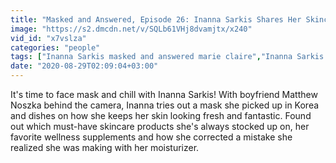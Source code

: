 ```yaml
---
title: "Masked and Answered, Episode 26: Inanna Sarkis Shares Her Skincare Routine for Dry Skin"
image: "https://s2.dmcdn.net/v/SQLb61VHj8dvamjtx/x240"
vid_id: "x7vslza"
categories: "people"
tags: ["Inanna Sarkis masked and answered marie claire","Inanna Sarkis marie claire","Inanna Sarkis masked and answered"]
date: "2020-08-29T02:09:04+03:00"
---
```

It's time to face mask and chill with Inanna Sarkis! With boyfriend Matthew Noszka behind the camera, Inanna tries out a mask she picked up in Korea and dishes on how she keeps her skin looking fresh and fantastic. Found out which must-have skincare products she's always stocked up on, her favorite wellness supplements and how she corrected a mistake she realized she was making with her moisturizer.
